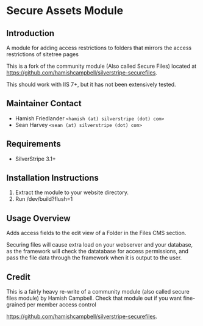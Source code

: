 # Secure Assets Module

## Introduction

A module for adding access restrictions to folders
that mirrors the access restrictions of sitetree pages

This is a fork of the community module (Also called Secure Files)
located at https://github.com/hamishcampbell/silverstripe-securefiles.

This should work with IIS 7+, but it has not been extensively tested.

## Maintainer Contact

 * Hamish Friedlander `<hamish (at) silverstripe (dot) com>`
 * Sean Harvey `<sean (at) silverstripe (dot) com>`

## Requirements

 * SilverStripe 3.1+

## Installation Instructions

 1. Extract the module to your website directory.
 2. Run /dev/build?flush=1

## Usage Overview

Adds access fields to the edit view of a Folder in the Files CMS
section.

Securing files will cause extra load on your
webserver and your database, as the framework will check
the datatabase for access permissions, and pass the
file data through the framework when it is output to the user.

## Credit

This is a fairly heavy re-write of a community
module (also called secure files module) by
Hamish Campbell. Check that module out if you want 
fine-grained per member access control

https://github.com/hamishcampbell/silverstripe-securefiles.
